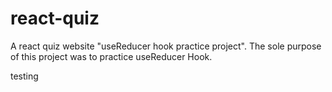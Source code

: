 # react-quiz

A react quiz website "useReducer hook practice project". The sole purpose of this project was to practice useReducer Hook.

testing
